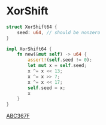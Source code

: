 # XorShift

```Rust
struct XorShift64 {
    seed: u64, // should be nonzero
}

impl XorShift64 {
    fn new(&mut self) -> u64 {
        assert!(self.seed != 0);
        let mut x = self.seed;
        x ^= x << 13;
        x ^= x >> 7;
        x ^= x << 17;
        self.seed = x;
        x
    }
}
```

[ABC367F](https://atcoder.jp/contests/abc367/submissions/56836954)